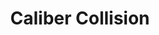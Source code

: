 ---
title: "Caliber Collision"
url: /naperville/caliber-collision-north-river-road/
shop: car repair
---